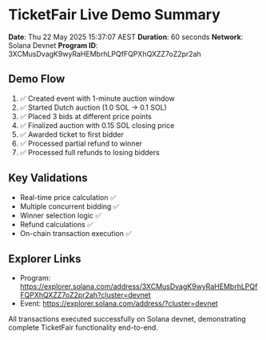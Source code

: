 # TicketFair Live Demo Summary

**Date**: Thu 22 May 2025 15:37:07 AEST
**Duration**: 60 seconds
**Network**: Solana Devnet
**Program ID**: 3XCMusDvagK9wyRaHEMbrhLPQfFQPXhQXZZ7oZ2pr2ah

## Demo Flow
1. ✅ Created event with 1-minute auction window
2. ✅ Started Dutch auction (1.0 SOL → 0.1 SOL)
3. ✅ Placed 3 bids at different price points
4. ✅ Finalized auction with 0.15 SOL closing price
5. ✅ Awarded ticket to first bidder
6. ✅ Processed partial refund to winner
7. ✅ Processed full refunds to losing bidders

## Key Validations
- Real-time price calculation ✅
- Multiple concurrent bidding ✅
- Winner selection logic ✅
- Refund calculations ✅
- On-chain transaction execution ✅

## Explorer Links
- Program: https://explorer.solana.com/address/3XCMusDvagK9wyRaHEMbrhLPQfFQPXhQXZZ7oZ2pr2ah?cluster=devnet
- Event: https://explorer.solana.com/address/?cluster=devnet

All transactions executed successfully on Solana devnet, demonstrating 
complete TicketFair functionality end-to-end.
